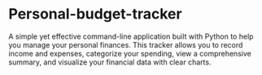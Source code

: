 # Personal-budget-tracker

A simple yet effective command-line application built with Python to help you manage your personal finances. This tracker allows you to record income and expenses, categorize your spending, view a comprehensive summary, and visualize your financial data with clear charts.
